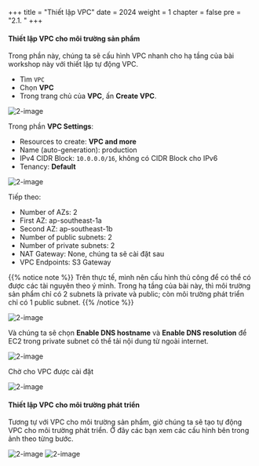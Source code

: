 +++
title = "Thiết lập VPC"
date = 2024
weight = 1
chapter = false
pre = "2.1. "
+++

#### Thiết lập VPC cho môi trường sản phẩm

Trong phần này, chúng ta sẽ cấu hình VPC nhanh cho hạ tầng của bài workshop này với thiết lập tự động VPC.

- Tìm `VPC`
- Chọn **VPC**
- Trong trang chủ của **VPC**, ấn **Create VPC**.

![2-image](/images/2-preparation/2-1-1-vpc-page.png)

Trong phần **VPC Settings**:

- Resources to create: **VPC and more**
- Name (auto-generation): production
- IPv4 CIDR Block: `10.0.0.0/16`, không có CIDR Block cho IPv6
- Tenancy: **Default**

![2-image](/images/2-preparation/2-1-2-create-prod-vpc.png)

Tiếp theo:

- Number of AZs: 2
- First AZ: ap-southeast-1a
- Second AZ: ap-southeast-1b
- Number of public subnets: 2
- Number of private subnets: 2
- NAT Gateway: None, chúng ta sẽ cài đặt sau
- VPC Endpoints: S3 Gateway

{{% notice note %}}
Trên thực tế, mình nên cấu hình thủ công để có thể có được các tài nguyên theo ý mình. Trong hạ tầng của bài này, thì môi trường sản phẩm chỉ có 2 subnets là private và public; còn môi trường phát triển chỉ có 1 public subnet.
{{% /notice %}}

![2-image](/images/2-preparation/2-1-3-create-prod-vpc.png)

Và chúng ta sẽ chọn **Enable DNS hostname** và **Enable DNS resolution** để EC2 trong private subnet có thể tải nội dung từ ngoài internet.

![2-image](/images/2-preparation/2-1-4-setup-prod-vpc-dns.png)

Chờ cho VPC được cài đặt

![2-image](/images/2-preparation/2-1-5-creating-prod-vpc.png)

#### Thiết lập VPC cho môi trường phát triển

Tương tự với VPC cho môi trường sản phẩm, giờ chúng ta sẽ tạo tự động VPC cho môi trường phát triển. Ở đây các bạn xem các cấu hình bên trong ảnh theo từng bước.

![2-image](/images/2-preparation/2-1-6-create-dev-vpc.png)
![2-image](/images/2-preparation/2-1-7-setup-dev-vpc-dns.png)
